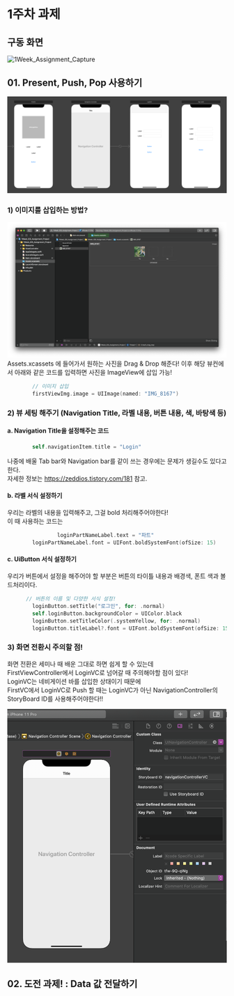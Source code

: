 # 1주차 과제

## 구동 화면
![1Week_Assignment_Capture](/ReadMe/ReadMeAsset/1Week_Simulater.gif) 
  
## 01. Present, Push, Pop 사용하기 
![1Week_Assignment1](/ReadMe/ReadMeAsset/1Week_Assignment1.png)

### 1) 이미지를 삽입하는 방법?
![1Week_Assignment2](/ReadMe/ReadMeAsset/1Week_Assignment2.png)
Assets.xcassets 에 들어가서 원하는 사진을 Drag & Drop 해준다!
이후 해당 뷰컨에서 아래와 같은 코드를 입력하면 사진을 ImageView에 삽입 가능!

```Swift
        // 이미지 삽입
        firstViewImg.image = UIImage(named: "IMG_8167")
```
  
    
    
### 2) 뷰 세팅 해주기 (Navigation Title, 라벨 내용, 버튼 내용, 색, 바탕색 등)  
#### a. Navigation Title을 설정해주는 코드
```Swift
        self.navigationItem.title = "Login"
```
  
  
나중에 배울 Tab bar와 Navigation bar를 같이 쓰는 경우에는 문제가 생길수도 있다고 한다.  
자세한 정보는 https://zeddios.tistory.com/181 참고.
  
  
#### b. 라벨 서식 설정하기 
우리는 라벨의 내용을 입력해주고, 그걸 bold 처리해주어야한다!  
이 때 사용하는 코드는  
```Swift
				loginPartNameLabel.text = "파트"
        loginPartNameLabel.font = UIFont.boldSystemFont(ofSize: 15)
```
  
  
#### c. UiButton 서식 설정하기
우리가 버튼에서 설정을 해주어야 할 부분은 버튼의 타이틀 내용과 배경색, 폰트 색과 볼드처리이다.

```Swift
      // 버튼의 이름 및 다양한 서식 설정! 
        loginButton.setTitle("로그인", for: .normal)
        self.loginButton.backgroundColor = UIColor.black
        loginButton.setTitleColor(.systemYellow, for: .normal)
        loginButton.titleLabel?.font = UIFont.boldSystemFont(ofSize: 15)
```
  
  
  
### 3) 화면 전환시 주의할 점!
화면 전환은 세미나 때 배운 그대로 하면 쉽게 할 수 있는데  
FirstViewController에서 LoginVC로 넘어갈 때 주의해야할 점이 있다!  
LoginVC는 네비게이션 바를 삽입한 상태이기 때문에   
FirstVC에서 LoginVC로 Push 할 때는  LoginVC가 아닌 NavigationController의 StoryBoard ID를 사용해주어야한다!!  

![1Week_Assignment3](/ReadMe/ReadMeAsset/1Week_Assignment3.png)



## 02. 도전 과제! : Data 값 전달하기


```Swift

```

